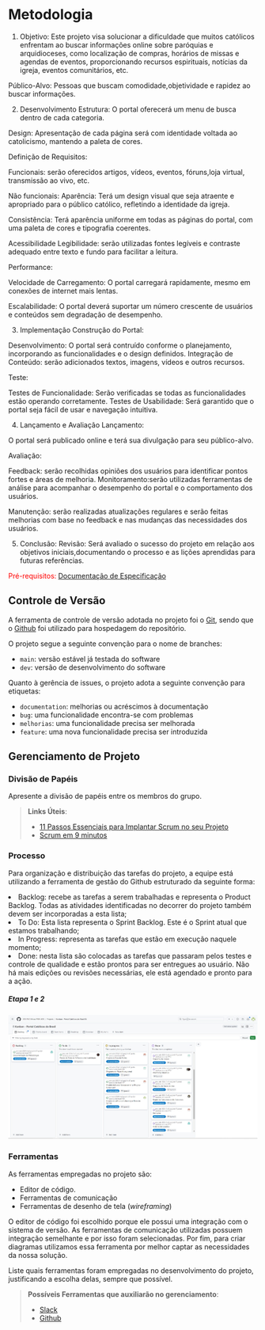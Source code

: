 
# Metodologia
 1. Objetivo:
Este projeto visa solucionar a dificuldade que muitos católicos enfrentam ao buscar informações online sobre paróquias e arquidioceses, como localização de compras, horários de missas e agendas de eventos, proporcionando recursos espirituais, notícias da igreja, eventos comunitários, etc.

 Público-Alvo:
Pessoas que buscam comodidade,objetividade e rapidez ao buscar informações.

 2. Desenvolvimento
Estrutura:
O portal oferecerá um menu de busca dentro de cada categoria.

Design:
Apresentação de cada página será com identidade voltada ao catolicismo, mantendo a paleta de cores.

 Definição de Requisitos:

 Funcionais:
 serão oferecidos artigos, vídeos, eventos, fóruns,loja virtual, transmissão ao vivo, etc.

Não funcionais:
Aparência:
 Terá um design visual que seja atraente e apropriado para o público católico, refletindo a identidade da igreja.

 Consistência:
 Terá aparência uniforme em todas as páginas do portal, com uma paleta de cores e tipografia coerentes.

 Acessibilidade
 Legibilidade: serão utilizadas fontes legíveis e contraste adequado entre texto e fundo para facilitar a leitura.

 Performance:

 Velocidade de Carregamento: O portal carregará rapidamente, mesmo em conexões de internet mais lentas.

 Escalabilidade: O portal deverá suportar um número crescente de usuários e conteúdos sem degradação de desempenho.

  3. Implementação
Construção do Portal:

Desenvolvimento: O portal será contruído conforme o planejamento, incorporando as funcionalidades e o design definidos.
Integração de Conteúdo: serão adicionados textos, imagens, vídeos e outros recursos.

Teste:

Testes de Funcionalidade: Serão verificadas se todas as funcionalidades estão operando corretamente.
Testes de Usabilidade: Será garantido que o portal seja fácil de usar e navegação intuitiva.

 4. Lançamento e Avaliação
Lançamento:

O portal será publicado online e terá sua divulgação para seu público-alvo.

Avaliação:

Feedback: serão recolhidas opiniões dos usuários para identificar pontos fortes e áreas de melhoria.
Monitoramento:serão utilizadas ferramentas de análise para acompanhar o desempenho do portal e o comportamento dos usuários.

Manutenção:
serão realizadas atualizações regulares e serão feitas melhorias com base no feedback e nas mudanças das necessidades dos usuários.

 5. Conclusão:
Revisão:
Será avaliado o sucesso do projeto em relação aos objetivos iniciais,documentando o processo e as lições aprendidas para futuras referências.

<span style="color:red">Pré-requisitos: <a href="02-Especificação do Projeto.md"> Documentação de Especificação</a></span>

## Controle de Versão

A ferramenta de controle de versão adotada no projeto foi o
[Git](https://git-scm.com/), sendo que o [Github](https://github.com)
foi utilizado para hospedagem do repositório.

O projeto segue a seguinte convenção para o nome de branches:

- `main`: versão estável já testada do software
- `dev`: versão de desenvolvimento do software

Quanto à gerência de issues, o projeto adota a seguinte convenção para
etiquetas:

- `documentation`: melhorias ou acréscimos à documentação
- `bug`: uma funcionalidade encontra-se com problemas
- `melhorias`: uma funcionalidade precisa ser melhorada
- `feature`: uma nova funcionalidade precisa ser introduzida

<!--Discuta como a configuração do projeto foi feita na ferramenta de versionamento escolhida. Exponha como a gerência de tags, merges, commits e branchs é realizada. Discuta como a gerência de issues foi realizada.

> **Links Úteis**:
> - [Tutorial GitHub](https://guides.github.com/activities/hello-world/)
> - [Git e Github](https://www.youtube.com/playlist?list=PLHz_AreHm4dm7ZULPAmadvNhH6vk9oNZA)
>  - [Comparando fluxos de trabalho](https://www.atlassian.com/br/git/tutorials/comparing-workflows)
> - [Understanding the GitHub flow](https://guides.github.com/introduction/flow/)
> - [The gitflow workflow - in less than 5 mins](https://www.youtube.com/watch?v=1SXpE08hvGs) -->

## Gerenciamento de Projeto

### Divisão de Papéis

Apresente a divisão de papéis entre os membros do grupo.

> **Links Úteis**:
> - [11 Passos Essenciais para Implantar Scrum no seu 
> Projeto](https://mindmaster.com.br/scrum-11-passos/)
> - [Scrum em 9 minutos](https://www.youtube.com/watch?v=XfvQWnRgxG0)

### Processo

Para organização e distribuição das tarefas do projeto, a equipe está utilizando a ferramenta de gestão do Github estruturado da seguinte forma:

<li>Backlog: recebe as tarefas a serem trabalhadas e representa o Product Backlog. Todas as atividades identificadas no decorrer do projeto também devem ser incorporadas a esta lista;
<li>To Do: Esta lista representa o Sprint Backlog. Este é o Sprint atual que estamos trabalhando;
<li>In Progress: representa as tarefas que estão em execução naquele momento;
<li>Done: nesta lista são colocadas as tarefas que passaram pelos testes e controle de qualidade e estão prontos para ser entregues ao usuário. Não há mais edições ou revisões necessárias, ele está agendado e pronto para a ação.

<h5>Etapa 1 e 2</h5>
 
<img src="../docs/img/KANBAN etapa 1 e 2.jpg">


### Ferramentas

As ferramentas empregadas no projeto são:

- Editor de código.
- Ferramentas de comunicação
- Ferramentas de desenho de tela (_wireframing_)

O editor de código foi escolhido porque ele possui uma integração com o
sistema de versão. As ferramentas de comunicação utilizadas possuem
integração semelhante e por isso foram selecionadas. Por fim, para criar
diagramas utilizamos essa ferramenta por melhor captar as
necessidades da nossa solução.

Liste quais ferramentas foram empregadas no desenvolvimento do projeto, justificando a escolha delas, sempre que possível.
 
> **Possíveis Ferramentas que auxiliarão no gerenciamento**: 
> - [Slack](https://slack.com/)
> - [Github](https://github.com/)
